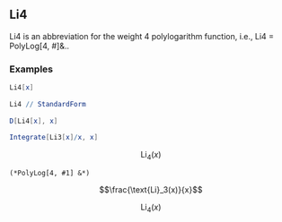 ##  Li4 

Li4 is an abbreviation for the weight 4 polylogarithm function, i.e., Li4 = PolyLog[4, #]&..

###  Examples 

```mathematica
Li4[x] 
 
Li4 // StandardForm 
 
D[Li4[x], x] 
 
Integrate[Li3[x]/x, x]
```

$$\text{Li}_4(x)$$

```
(*PolyLog[4, #1] &*)
```

$$\frac{\text{Li}_3(x)}{x}$$

$$\text{Li}_4(x)$$